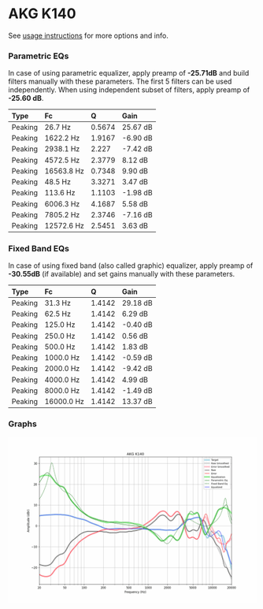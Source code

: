 # AKG K140
See [usage instructions](https://github.com/jaakkopasanen/AutoEq#usage) for more options and info.

### Parametric EQs
In case of using parametric equalizer, apply preamp of **-25.71dB** and build filters manually
with these parameters. The first 5 filters can be used independently.
When using independent subset of filters, apply preamp of **-25.60 dB**.

| Type    | Fc         |      Q | Gain     |
|:--------|:-----------|:-------|:---------|
| Peaking | 26.7 Hz    | 0.5674 | 25.67 dB |
| Peaking | 1622.2 Hz  | 1.9167 | -6.90 dB |
| Peaking | 2938.1 Hz  | 2.227  | -7.42 dB |
| Peaking | 4572.5 Hz  | 2.3779 | 8.12 dB  |
| Peaking | 16563.8 Hz | 0.7348 | 9.90 dB  |
| Peaking | 48.5 Hz    | 3.3271 | 3.47 dB  |
| Peaking | 113.6 Hz   | 1.1103 | -1.98 dB |
| Peaking | 6006.3 Hz  | 4.1687 | 5.58 dB  |
| Peaking | 7805.2 Hz  | 2.3746 | -7.16 dB |
| Peaking | 12572.6 Hz | 2.5451 | 3.63 dB  |

### Fixed Band EQs
In case of using fixed band (also called graphic) equalizer, apply preamp of **-30.55dB**
(if available) and set gains manually with these parameters.

| Type    | Fc         |      Q | Gain     |
|:--------|:-----------|:-------|:---------|
| Peaking | 31.3 Hz    | 1.4142 | 29.18 dB |
| Peaking | 62.5 Hz    | 1.4142 | 6.29 dB  |
| Peaking | 125.0 Hz   | 1.4142 | -0.40 dB |
| Peaking | 250.0 Hz   | 1.4142 | 0.56 dB  |
| Peaking | 500.0 Hz   | 1.4142 | 1.83 dB  |
| Peaking | 1000.0 Hz  | 1.4142 | -0.59 dB |
| Peaking | 2000.0 Hz  | 1.4142 | -9.42 dB |
| Peaking | 4000.0 Hz  | 1.4142 | 4.99 dB  |
| Peaking | 8000.0 Hz  | 1.4142 | -1.49 dB |
| Peaking | 16000.0 Hz | 1.4142 | 13.37 dB |

### Graphs
![](./AKG%20K140.png)